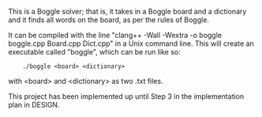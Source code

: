 This is a Boggle solver; that is, it takes in a Boggle board and a dictionary
and it finds all words on the board, as per the rules of Boggle.

It can be compiled with the line "clang++ -Wall -Wextra -o boggle boggle.cpp
Board.cpp Dict.cpp" in a Unix command line. This will create an executable
called "boggle", which can be run like so:

        ./boggle <board> <dictionary>
        
with \<board\> and \<dictionary\> as two .txt files.

This project has been implemented up until Step 3 in the implementation plan in
DESIGN.
